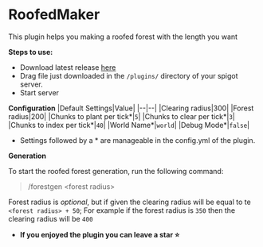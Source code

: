 # **RoofedMaker**

This plugin helps you making a roofed forest with the length you want

**Steps to use:**

- Download latest release    [here](https://github.com/MonkeyDevelopment/RoofedMaker/releases)
- Drag file just downloaded in the `/plugins/` directory of your spigot server.
- Start server

**Configuration**
|Default Settings|Value|
|--|--|
|Clearing radius|300|
|Forest radius|200|
|Chunks to plant per tick\*|`5`|
|Chunks to clear per tick\*|`3`|
|Chunks to index per tick\*|`40`|
|World Name\*|`world`| 
|Debug Mode\*|`false`| 

 - Settings followed by a \* are manageable in the config.yml of the
   plugin.

**Generation**

To start the roofed forest generation, run the following command:

> /forestgen \<forest radius\>

Forest radius is *optional*, but if given the clearing radius will be equal to te `<forest radius> + 50`; For example if the forest radius is `350` then the clearing radius will be `400`

 - **If you enjoyed the plugin you can leave a star ⭐️**
